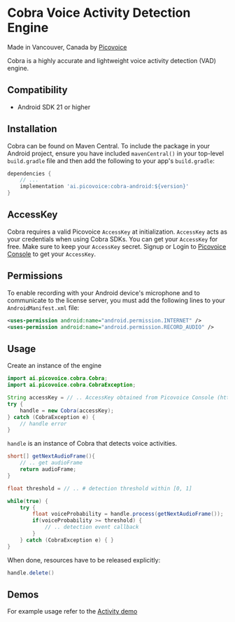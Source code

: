 # Cobra Voice Activity Detection Engine

Made in Vancouver, Canada by [Picovoice](https://picovoice.ai)

Cobra is a highly accurate and lightweight voice activity detection (VAD) engine.

## Compatibility

- Android SDK 21 or higher

## Installation

Cobra can be found on Maven Central. To include the package in your Android project, ensure you have included `mavenCentral()`
in your top-level `build.gradle` file and then add the following to your app's `build.gradle`:

```groovy
dependencies {
    // ...
    implementation 'ai.picovoice:cobra-android:${version}'
}
```

## AccessKey

Cobra requires a valid Picovoice `AccessKey` at initialization. `AccessKey` acts as your credentials when using Cobra SDKs.
You can get your `AccessKey` for free. Make sure to keep your `AccessKey` secret.
Signup or Login to [Picovoice Console](https://console.picovoice.ai/) to get your `AccessKey`.

## Permissions

To enable recording with your Android device's microphone and to communicate to the license server,
you must add the following lines to your `AndroidManifest.xml` file:
```xml
<uses-permission android:name="android.permission.INTERNET" />
<uses-permission android:name="android.permission.RECORD_AUDIO" />
```
## Usage

Create an instance of the engine

```java
import ai.picovoice.cobra.Cobra;
import ai.picovoice.cobra.CobraException;

String accessKey = // .. AccessKey obtained from Picovoice Console (https://console.picovoice.ai/)
try {
    handle = new Cobra(accessKey);
} catch (CobraException e) {
    // handle error
}
```

`handle` is an instance of Cobra that detects voice activities.

```java
short[] getNextAudioFrame(){
    // .. get audioFrame
    return audioFrame;
}

float threshold = // .. # detection threshold within [0, 1]

while(true) {
    try {
        float voiceProbability = handle.process(getNextAudioFrame());
        if(voiceProbability >= threshold) {
            // .. detection event callback
        }
    } catch (CobraException e) { }
}
```

When done, resources have to be released explicitly:

```java
handle.delete()
```

## Demos

For example usage refer to the [Activity demo](/demo/android/Activity)
